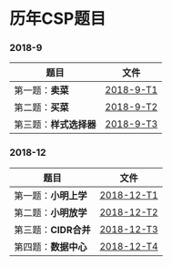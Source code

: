 # 历年CSP题目



### 2018-9

| 题目                   | 文件                       |
| ---------------------- | -------------------------- |
| 第一题：**卖菜**       | [2018-9-T1](2018-9-T1.cpp) |
| 第二题：**买菜**       | [2018-9-T2](2018-9-T2.cpp) |
| 第三题：**样式选择器** | [2018-9-T3](2018-9-T3.cpp) |



### 2018-12

| 题目                 | 文件                         |
| -------------------- | ---------------------------- |
| 第一题：**小明上学** | [2018-12-T1](2018-12-T1.cpp) |
| 第二题：**小明放学** | [2018-12-T2](2018-12-T2.cpp) |
| 第三题：**CIDR合并** | [2018-12-T3](2018-12-T3.cpp) |
| 第四题：**数据中心** | [2018-12-T4](2018-12-T4.cpp) |

